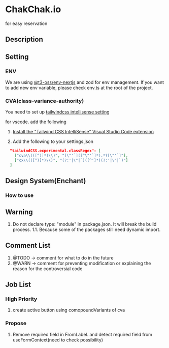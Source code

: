 # ChakChak.io

for easy reservation

## Description

## Setting

### ENV

We are using [@t3-oss/env-nextjs](https://env.t3.gg/docs/recipes) and zod for env management.
If you want to add new env variable, please check env.ts at the root of the project.

### CVA(class-variance-authority)

You need to set up [tailwindcss intellisense setting](https://cva.style/docs/getting-started/installation)

for vscode. add the following

1. [Install the "Tailwind CSS IntelliSense" Visual Studio Code extension](https://marketplace.visualstudio.com/items?itemName=bradlc.vscode-tailwindcss)

2. Add the following to your settings.json

```.json
  "tailwindCSS.experimental.classRegex": [
    ["cva\\(([^)]*)\\)", "[\"'`]([^\"'`]*).*?[\"'`]"],
    ["cx\\(([^)]*)\\)", "(?:'|\"|`)([^']*)(?:'|\"|`)"]
  ]
```

## Design System(Enchant)

### How to use

## Warning

1. Do not declare type: "module" in package.json. It will break the build process.
   1.1. Because some of the packages still need dynamic import.

## Comment List

1. @TODO -> comment for what to do in the future
2. @WARN -> comment for preventing modification or explaining the reason for the controversial code

## Job List

### High Priority

1. create active button using comopoundVariants of cva

### Propose

1. Remove required field in FromLabel. and detect required field from useFormContext(need to check possibility)

